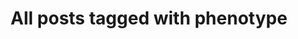 ---
layout: tag
title: "All posts tagged with phenotype"
permalink: /weblog/tags/phenotype/
taxonomy: phenotype
---